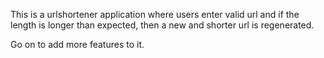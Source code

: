 This is a urlshortener application where users enter valid url and if the
length is longer than expected, then a new and shorter url is regenerated.


Go on to add more features to it.

